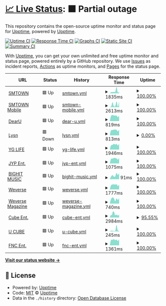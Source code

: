 # [📈 Live Status](https://kpop.status.solpl.party): <!--live status--> **🟧 Partial outage**

This repository contains the open-source uptime monitor and status page for [Upptime](https://upptime.js.org), powered by [Upptime](https://github.com/upptime/upptime).

[![Uptime CI](https://github.com/KPOPCORD/status/workflows/Uptime%20CI/badge.svg)](https://github.com/KPOPCORD/status/actions?query=workflow%3A%22Uptime+CI%22)
[![Response Time CI](https://github.com/KPOPCORD/status/workflows/Response%20Time%20CI/badge.svg)](https://github.com/KPOPCORD/status/actions?query=workflow%3A%22Response+Time+CI%22)
[![Graphs CI](https://github.com/KPOPCORD/status/workflows/Graphs%20CI/badge.svg)](https://github.com/KPOPCORD/status/actions?query=workflow%3A%22Graphs+CI%22)
[![Static Site CI](https://github.com/KPOPCORD/status/workflows/Static%20Site%20CI/badge.svg)](https://github.com/KPOPCORD/status/actions?query=workflow%3A%22Static+Site+CI%22)
[![Summary CI](https://github.com/KPOPCORD/status/workflows/Summary%20CI/badge.svg)](https://github.com/KPOPCORD/status/actions?query=workflow%3A%22Summary+CI%22)

With [Upptime](https://upptime.js.org), you can get your own unlimited and free uptime monitor and status page, powered entirely by a GitHub repository. We use [Issues](https://github.com/upptime/upptime/issues) as incident reports, [Actions](https://github.com/KPOPCORD/status/actions) as uptime monitors, and [Pages](https://kpop.status.solpl.party) for the status page.

<!--start: status pages-->
<!-- This summary is generated by Upptime (https://github.com/upptime/upptime) -->
<!-- Do not edit this manually, your changes will be overwritten -->
<!-- prettier-ignore -->
| URL | Status | History | Response Time | Uptime |
| --- | ------ | ------- | ------------- | ------ |
| <img alt="" src="https://icons.duckduckgo.com/ip3/www.smtown.com.ico" height="13"> [SMTOWN](https://www.smtown.com) | 🟩 Up | [smtown.yml](https://github.com/KPOPCORD/status/commits/HEAD/history/smtown.yml) | <details><summary><img alt="Response time graph" src="./graphs/smtown/response-time-week.png" height="20"> 1835ms</summary><br><a href="https://kpop-status.cord.town/history/smtown"><img alt="Response time 3049" src="https://img.shields.io/endpoint?url=https%3A%2F%2Fraw.githubusercontent.com%2FKPOPCORD%2Fstatus%2FHEAD%2Fapi%2Fsmtown%2Fresponse-time.json"></a><br><a href="https://kpop-status.cord.town/history/smtown"><img alt="24-hour response time 4295" src="https://img.shields.io/endpoint?url=https%3A%2F%2Fraw.githubusercontent.com%2FKPOPCORD%2Fstatus%2FHEAD%2Fapi%2Fsmtown%2Fresponse-time-day.json"></a><br><a href="https://kpop-status.cord.town/history/smtown"><img alt="7-day response time 1835" src="https://img.shields.io/endpoint?url=https%3A%2F%2Fraw.githubusercontent.com%2FKPOPCORD%2Fstatus%2FHEAD%2Fapi%2Fsmtown%2Fresponse-time-week.json"></a><br><a href="https://kpop-status.cord.town/history/smtown"><img alt="30-day response time 2698" src="https://img.shields.io/endpoint?url=https%3A%2F%2Fraw.githubusercontent.com%2FKPOPCORD%2Fstatus%2FHEAD%2Fapi%2Fsmtown%2Fresponse-time-month.json"></a><br><a href="https://kpop-status.cord.town/history/smtown"><img alt="1-year response time 2964" src="https://img.shields.io/endpoint?url=https%3A%2F%2Fraw.githubusercontent.com%2FKPOPCORD%2Fstatus%2FHEAD%2Fapi%2Fsmtown%2Fresponse-time-year.json"></a></details> | <details><summary><a href="https://kpop-status.cord.town/history/smtown">100.00%</a></summary><a href="https://kpop-status.cord.town/history/smtown"><img alt="All-time uptime 99.98%" src="https://img.shields.io/endpoint?url=https%3A%2F%2Fraw.githubusercontent.com%2FKPOPCORD%2Fstatus%2FHEAD%2Fapi%2Fsmtown%2Fuptime.json"></a><br><a href="https://kpop-status.cord.town/history/smtown"><img alt="24-hour uptime 100.00%" src="https://img.shields.io/endpoint?url=https%3A%2F%2Fraw.githubusercontent.com%2FKPOPCORD%2Fstatus%2FHEAD%2Fapi%2Fsmtown%2Fuptime-day.json"></a><br><a href="https://kpop-status.cord.town/history/smtown"><img alt="7-day uptime 100.00%" src="https://img.shields.io/endpoint?url=https%3A%2F%2Fraw.githubusercontent.com%2FKPOPCORD%2Fstatus%2FHEAD%2Fapi%2Fsmtown%2Fuptime-week.json"></a><br><a href="https://kpop-status.cord.town/history/smtown"><img alt="30-day uptime 100.00%" src="https://img.shields.io/endpoint?url=https%3A%2F%2Fraw.githubusercontent.com%2FKPOPCORD%2Fstatus%2FHEAD%2Fapi%2Fsmtown%2Fuptime-month.json"></a><br><a href="https://kpop-status.cord.town/history/smtown"><img alt="1-year uptime 99.99%" src="https://img.shields.io/endpoint?url=https%3A%2F%2Fraw.githubusercontent.com%2FKPOPCORD%2Fstatus%2FHEAD%2Fapi%2Fsmtown%2Fuptime-year.json"></a></details>
| <img alt="" src="https://icons.duckduckgo.com/ip3/m.smtown.com.ico" height="13"> [SMTOWN Mobile](https://m.smtown.com) | 🟩 Up | [smtown-mobile.yml](https://github.com/KPOPCORD/status/commits/HEAD/history/smtown-mobile.yml) | <details><summary><img alt="Response time graph" src="./graphs/smtown-mobile/response-time-week.png" height="20"> 2613ms</summary><br><a href="https://kpop-status.cord.town/history/smtown-mobile"><img alt="Response time 2578" src="https://img.shields.io/endpoint?url=https%3A%2F%2Fraw.githubusercontent.com%2FKPOPCORD%2Fstatus%2FHEAD%2Fapi%2Fsmtown-mobile%2Fresponse-time.json"></a><br><a href="https://kpop-status.cord.town/history/smtown-mobile"><img alt="24-hour response time 622" src="https://img.shields.io/endpoint?url=https%3A%2F%2Fraw.githubusercontent.com%2FKPOPCORD%2Fstatus%2FHEAD%2Fapi%2Fsmtown-mobile%2Fresponse-time-day.json"></a><br><a href="https://kpop-status.cord.town/history/smtown-mobile"><img alt="7-day response time 2613" src="https://img.shields.io/endpoint?url=https%3A%2F%2Fraw.githubusercontent.com%2FKPOPCORD%2Fstatus%2FHEAD%2Fapi%2Fsmtown-mobile%2Fresponse-time-week.json"></a><br><a href="https://kpop-status.cord.town/history/smtown-mobile"><img alt="30-day response time 2544" src="https://img.shields.io/endpoint?url=https%3A%2F%2Fraw.githubusercontent.com%2FKPOPCORD%2Fstatus%2FHEAD%2Fapi%2Fsmtown-mobile%2Fresponse-time-month.json"></a><br><a href="https://kpop-status.cord.town/history/smtown-mobile"><img alt="1-year response time 2418" src="https://img.shields.io/endpoint?url=https%3A%2F%2Fraw.githubusercontent.com%2FKPOPCORD%2Fstatus%2FHEAD%2Fapi%2Fsmtown-mobile%2Fresponse-time-year.json"></a></details> | <details><summary><a href="https://kpop-status.cord.town/history/smtown-mobile">100.00%</a></summary><a href="https://kpop-status.cord.town/history/smtown-mobile"><img alt="All-time uptime 99.98%" src="https://img.shields.io/endpoint?url=https%3A%2F%2Fraw.githubusercontent.com%2FKPOPCORD%2Fstatus%2FHEAD%2Fapi%2Fsmtown-mobile%2Fuptime.json"></a><br><a href="https://kpop-status.cord.town/history/smtown-mobile"><img alt="24-hour uptime 100.00%" src="https://img.shields.io/endpoint?url=https%3A%2F%2Fraw.githubusercontent.com%2FKPOPCORD%2Fstatus%2FHEAD%2Fapi%2Fsmtown-mobile%2Fuptime-day.json"></a><br><a href="https://kpop-status.cord.town/history/smtown-mobile"><img alt="7-day uptime 100.00%" src="https://img.shields.io/endpoint?url=https%3A%2F%2Fraw.githubusercontent.com%2FKPOPCORD%2Fstatus%2FHEAD%2Fapi%2Fsmtown-mobile%2Fuptime-week.json"></a><br><a href="https://kpop-status.cord.town/history/smtown-mobile"><img alt="30-day uptime 100.00%" src="https://img.shields.io/endpoint?url=https%3A%2F%2Fraw.githubusercontent.com%2FKPOPCORD%2Fstatus%2FHEAD%2Fapi%2Fsmtown-mobile%2Fuptime-month.json"></a><br><a href="https://kpop-status.cord.town/history/smtown-mobile"><img alt="1-year uptime 100.00%" src="https://img.shields.io/endpoint?url=https%3A%2F%2Fraw.githubusercontent.com%2FKPOPCORD%2Fstatus%2FHEAD%2Fapi%2Fsmtown-mobile%2Fuptime-year.json"></a></details>
| <img alt="" src="https://icons.duckduckgo.com/ip3/www.dear-u.co.ico" height="13"> [DearU](http://www.dear-u.co) | 🟩 Up | [dear-u.yml](https://github.com/KPOPCORD/status/commits/HEAD/history/dear-u.yml) | <details><summary><img alt="Response time graph" src="./graphs/dear-u/response-time-week.png" height="20"> 819ms</summary><br><a href="https://kpop-status.cord.town/history/dear-u"><img alt="Response time 944" src="https://img.shields.io/endpoint?url=https%3A%2F%2Fraw.githubusercontent.com%2FKPOPCORD%2Fstatus%2FHEAD%2Fapi%2Fdear-u%2Fresponse-time.json"></a><br><a href="https://kpop-status.cord.town/history/dear-u"><img alt="24-hour response time 616" src="https://img.shields.io/endpoint?url=https%3A%2F%2Fraw.githubusercontent.com%2FKPOPCORD%2Fstatus%2FHEAD%2Fapi%2Fdear-u%2Fresponse-time-day.json"></a><br><a href="https://kpop-status.cord.town/history/dear-u"><img alt="7-day response time 819" src="https://img.shields.io/endpoint?url=https%3A%2F%2Fraw.githubusercontent.com%2FKPOPCORD%2Fstatus%2FHEAD%2Fapi%2Fdear-u%2Fresponse-time-week.json"></a><br><a href="https://kpop-status.cord.town/history/dear-u"><img alt="30-day response time 815" src="https://img.shields.io/endpoint?url=https%3A%2F%2Fraw.githubusercontent.com%2FKPOPCORD%2Fstatus%2FHEAD%2Fapi%2Fdear-u%2Fresponse-time-month.json"></a><br><a href="https://kpop-status.cord.town/history/dear-u"><img alt="1-year response time 931" src="https://img.shields.io/endpoint?url=https%3A%2F%2Fraw.githubusercontent.com%2FKPOPCORD%2Fstatus%2FHEAD%2Fapi%2Fdear-u%2Fresponse-time-year.json"></a></details> | <details><summary><a href="https://kpop-status.cord.town/history/dear-u">100.00%</a></summary><a href="https://kpop-status.cord.town/history/dear-u"><img alt="All-time uptime 100.00%" src="https://img.shields.io/endpoint?url=https%3A%2F%2Fraw.githubusercontent.com%2FKPOPCORD%2Fstatus%2FHEAD%2Fapi%2Fdear-u%2Fuptime.json"></a><br><a href="https://kpop-status.cord.town/history/dear-u"><img alt="24-hour uptime 100.00%" src="https://img.shields.io/endpoint?url=https%3A%2F%2Fraw.githubusercontent.com%2FKPOPCORD%2Fstatus%2FHEAD%2Fapi%2Fdear-u%2Fuptime-day.json"></a><br><a href="https://kpop-status.cord.town/history/dear-u"><img alt="7-day uptime 100.00%" src="https://img.shields.io/endpoint?url=https%3A%2F%2Fraw.githubusercontent.com%2FKPOPCORD%2Fstatus%2FHEAD%2Fapi%2Fdear-u%2Fuptime-week.json"></a><br><a href="https://kpop-status.cord.town/history/dear-u"><img alt="30-day uptime 100.00%" src="https://img.shields.io/endpoint?url=https%3A%2F%2Fraw.githubusercontent.com%2FKPOPCORD%2Fstatus%2FHEAD%2Fapi%2Fdear-u%2Fuptime-month.json"></a><br><a href="https://kpop-status.cord.town/history/dear-u"><img alt="1-year uptime 100.00%" src="https://img.shields.io/endpoint?url=https%3A%2F%2Fraw.githubusercontent.com%2FKPOPCORD%2Fstatus%2FHEAD%2Fapi%2Fdear-u%2Fuptime-year.json"></a></details>
| <img alt="" src="https://icons.duckduckgo.com/ip3/www.lysn.com.ico" height="13"> [Lysn](http://www.lysn.com) | 🟥 Down | [lysn.yml](https://github.com/KPOPCORD/status/commits/HEAD/history/lysn.yml) | <details><summary><img alt="Response time graph" src="./graphs/lysn/response-time-week.png" height="20"> 813ms</summary><br><a href="https://kpop-status.cord.town/history/lysn"><img alt="Response time 827" src="https://img.shields.io/endpoint?url=https%3A%2F%2Fraw.githubusercontent.com%2FKPOPCORD%2Fstatus%2FHEAD%2Fapi%2Flysn%2Fresponse-time.json"></a><br><a href="https://kpop-status.cord.town/history/lysn"><img alt="24-hour response time 618" src="https://img.shields.io/endpoint?url=https%3A%2F%2Fraw.githubusercontent.com%2FKPOPCORD%2Fstatus%2FHEAD%2Fapi%2Flysn%2Fresponse-time-day.json"></a><br><a href="https://kpop-status.cord.town/history/lysn"><img alt="7-day response time 813" src="https://img.shields.io/endpoint?url=https%3A%2F%2Fraw.githubusercontent.com%2FKPOPCORD%2Fstatus%2FHEAD%2Fapi%2Flysn%2Fresponse-time-week.json"></a><br><a href="https://kpop-status.cord.town/history/lysn"><img alt="30-day response time 832" src="https://img.shields.io/endpoint?url=https%3A%2F%2Fraw.githubusercontent.com%2FKPOPCORD%2Fstatus%2FHEAD%2Fapi%2Flysn%2Fresponse-time-month.json"></a><br><a href="https://kpop-status.cord.town/history/lysn"><img alt="1-year response time 932" src="https://img.shields.io/endpoint?url=https%3A%2F%2Fraw.githubusercontent.com%2FKPOPCORD%2Fstatus%2FHEAD%2Fapi%2Flysn%2Fresponse-time-year.json"></a></details> | <details><summary><a href="https://kpop-status.cord.town/history/lysn">0.00%</a></summary><a href="https://kpop-status.cord.town/history/lysn"><img alt="All-time uptime 38.99%" src="https://img.shields.io/endpoint?url=https%3A%2F%2Fraw.githubusercontent.com%2FKPOPCORD%2Fstatus%2FHEAD%2Fapi%2Flysn%2Fuptime.json"></a><br><a href="https://kpop-status.cord.town/history/lysn"><img alt="24-hour uptime 0.00%" src="https://img.shields.io/endpoint?url=https%3A%2F%2Fraw.githubusercontent.com%2FKPOPCORD%2Fstatus%2FHEAD%2Fapi%2Flysn%2Fuptime-day.json"></a><br><a href="https://kpop-status.cord.town/history/lysn"><img alt="7-day uptime 0.00%" src="https://img.shields.io/endpoint?url=https%3A%2F%2Fraw.githubusercontent.com%2FKPOPCORD%2Fstatus%2FHEAD%2Fapi%2Flysn%2Fuptime-week.json"></a><br><a href="https://kpop-status.cord.town/history/lysn"><img alt="30-day uptime 0.00%" src="https://img.shields.io/endpoint?url=https%3A%2F%2Fraw.githubusercontent.com%2FKPOPCORD%2Fstatus%2FHEAD%2Fapi%2Flysn%2Fuptime-month.json"></a><br><a href="https://kpop-status.cord.town/history/lysn"><img alt="1-year uptime 0.00%" src="https://img.shields.io/endpoint?url=https%3A%2F%2Fraw.githubusercontent.com%2FKPOPCORD%2Fstatus%2FHEAD%2Fapi%2Flysn%2Fuptime-year.json"></a></details>
| <img alt="" src="https://icons.duckduckgo.com/ip3/yg-life.com.ico" height="13"> [YG LIFE](https://yg-life.com/?lang=ko) | 🟩 Up | [yg-life.yml](https://github.com/KPOPCORD/status/commits/HEAD/history/yg-life.yml) | <details><summary><img alt="Response time graph" src="./graphs/yg-life/response-time-week.png" height="20"> 1946ms</summary><br><a href="https://kpop-status.cord.town/history/yg-life"><img alt="Response time 12617" src="https://img.shields.io/endpoint?url=https%3A%2F%2Fraw.githubusercontent.com%2FKPOPCORD%2Fstatus%2FHEAD%2Fapi%2Fyg-life%2Fresponse-time.json"></a><br><a href="https://kpop-status.cord.town/history/yg-life"><img alt="24-hour response time 1427" src="https://img.shields.io/endpoint?url=https%3A%2F%2Fraw.githubusercontent.com%2FKPOPCORD%2Fstatus%2FHEAD%2Fapi%2Fyg-life%2Fresponse-time-day.json"></a><br><a href="https://kpop-status.cord.town/history/yg-life"><img alt="7-day response time 1946" src="https://img.shields.io/endpoint?url=https%3A%2F%2Fraw.githubusercontent.com%2FKPOPCORD%2Fstatus%2FHEAD%2Fapi%2Fyg-life%2Fresponse-time-week.json"></a><br><a href="https://kpop-status.cord.town/history/yg-life"><img alt="30-day response time 1923" src="https://img.shields.io/endpoint?url=https%3A%2F%2Fraw.githubusercontent.com%2FKPOPCORD%2Fstatus%2FHEAD%2Fapi%2Fyg-life%2Fresponse-time-month.json"></a><br><a href="https://kpop-status.cord.town/history/yg-life"><img alt="1-year response time 14136" src="https://img.shields.io/endpoint?url=https%3A%2F%2Fraw.githubusercontent.com%2FKPOPCORD%2Fstatus%2FHEAD%2Fapi%2Fyg-life%2Fresponse-time-year.json"></a></details> | <details><summary><a href="https://kpop-status.cord.town/history/yg-life">100.00%</a></summary><a href="https://kpop-status.cord.town/history/yg-life"><img alt="All-time uptime 13.02%" src="https://img.shields.io/endpoint?url=https%3A%2F%2Fraw.githubusercontent.com%2FKPOPCORD%2Fstatus%2FHEAD%2Fapi%2Fyg-life%2Fuptime.json"></a><br><a href="https://kpop-status.cord.town/history/yg-life"><img alt="24-hour uptime 100.00%" src="https://img.shields.io/endpoint?url=https%3A%2F%2Fraw.githubusercontent.com%2FKPOPCORD%2Fstatus%2FHEAD%2Fapi%2Fyg-life%2Fuptime-day.json"></a><br><a href="https://kpop-status.cord.town/history/yg-life"><img alt="7-day uptime 100.00%" src="https://img.shields.io/endpoint?url=https%3A%2F%2Fraw.githubusercontent.com%2FKPOPCORD%2Fstatus%2FHEAD%2Fapi%2Fyg-life%2Fuptime-week.json"></a><br><a href="https://kpop-status.cord.town/history/yg-life"><img alt="30-day uptime 100.00%" src="https://img.shields.io/endpoint?url=https%3A%2F%2Fraw.githubusercontent.com%2FKPOPCORD%2Fstatus%2FHEAD%2Fapi%2Fyg-life%2Fuptime-month.json"></a><br><a href="https://kpop-status.cord.town/history/yg-life"><img alt="1-year uptime 9.21%" src="https://img.shields.io/endpoint?url=https%3A%2F%2Fraw.githubusercontent.com%2FKPOPCORD%2Fstatus%2FHEAD%2Fapi%2Fyg-life%2Fuptime-year.json"></a></details>
| <img alt="" src="https://icons.duckduckgo.com/ip3/www.jype.com.ico" height="13"> [JYP Ent.](https://www.jype.com) | 🟩 Up | [jyp-ent.yml](https://github.com/KPOPCORD/status/commits/HEAD/history/jyp-ent.yml) | <details><summary><img alt="Response time graph" src="./graphs/jyp-ent/response-time-week.png" height="20"> 1075ms</summary><br><a href="https://kpop-status.cord.town/history/jyp-ent"><img alt="Response time 1154" src="https://img.shields.io/endpoint?url=https%3A%2F%2Fraw.githubusercontent.com%2FKPOPCORD%2Fstatus%2FHEAD%2Fapi%2Fjyp-ent%2Fresponse-time.json"></a><br><a href="https://kpop-status.cord.town/history/jyp-ent"><img alt="24-hour response time 837" src="https://img.shields.io/endpoint?url=https%3A%2F%2Fraw.githubusercontent.com%2FKPOPCORD%2Fstatus%2FHEAD%2Fapi%2Fjyp-ent%2Fresponse-time-day.json"></a><br><a href="https://kpop-status.cord.town/history/jyp-ent"><img alt="7-day response time 1075" src="https://img.shields.io/endpoint?url=https%3A%2F%2Fraw.githubusercontent.com%2FKPOPCORD%2Fstatus%2FHEAD%2Fapi%2Fjyp-ent%2Fresponse-time-week.json"></a><br><a href="https://kpop-status.cord.town/history/jyp-ent"><img alt="30-day response time 1081" src="https://img.shields.io/endpoint?url=https%3A%2F%2Fraw.githubusercontent.com%2FKPOPCORD%2Fstatus%2FHEAD%2Fapi%2Fjyp-ent%2Fresponse-time-month.json"></a><br><a href="https://kpop-status.cord.town/history/jyp-ent"><img alt="1-year response time 1059" src="https://img.shields.io/endpoint?url=https%3A%2F%2Fraw.githubusercontent.com%2FKPOPCORD%2Fstatus%2FHEAD%2Fapi%2Fjyp-ent%2Fresponse-time-year.json"></a></details> | <details><summary><a href="https://kpop-status.cord.town/history/jyp-ent">100.00%</a></summary><a href="https://kpop-status.cord.town/history/jyp-ent"><img alt="All-time uptime 99.88%" src="https://img.shields.io/endpoint?url=https%3A%2F%2Fraw.githubusercontent.com%2FKPOPCORD%2Fstatus%2FHEAD%2Fapi%2Fjyp-ent%2Fuptime.json"></a><br><a href="https://kpop-status.cord.town/history/jyp-ent"><img alt="24-hour uptime 100.00%" src="https://img.shields.io/endpoint?url=https%3A%2F%2Fraw.githubusercontent.com%2FKPOPCORD%2Fstatus%2FHEAD%2Fapi%2Fjyp-ent%2Fuptime-day.json"></a><br><a href="https://kpop-status.cord.town/history/jyp-ent"><img alt="7-day uptime 100.00%" src="https://img.shields.io/endpoint?url=https%3A%2F%2Fraw.githubusercontent.com%2FKPOPCORD%2Fstatus%2FHEAD%2Fapi%2Fjyp-ent%2Fuptime-week.json"></a><br><a href="https://kpop-status.cord.town/history/jyp-ent"><img alt="30-day uptime 100.00%" src="https://img.shields.io/endpoint?url=https%3A%2F%2Fraw.githubusercontent.com%2FKPOPCORD%2Fstatus%2FHEAD%2Fapi%2Fjyp-ent%2Fuptime-month.json"></a><br><a href="https://kpop-status.cord.town/history/jyp-ent"><img alt="1-year uptime 99.74%" src="https://img.shields.io/endpoint?url=https%3A%2F%2Fraw.githubusercontent.com%2FKPOPCORD%2Fstatus%2FHEAD%2Fapi%2Fjyp-ent%2Fuptime-year.json"></a></details>
| <img alt="" src="https://icons.duckduckgo.com/ip3/ibighit.com.ico" height="13"> [BIGHIT MUSIC](https://ibighit.com) | 🟩 Up | [bighit-music.yml](https://github.com/KPOPCORD/status/commits/HEAD/history/bighit-music.yml) | <details><summary><img alt="Response time graph" src="./graphs/bighit-music/response-time-week.png" height="20"> 91ms</summary><br><a href="https://kpop-status.cord.town/history/bighit-music"><img alt="Response time 116" src="https://img.shields.io/endpoint?url=https%3A%2F%2Fraw.githubusercontent.com%2FKPOPCORD%2Fstatus%2FHEAD%2Fapi%2Fbighit-music%2Fresponse-time.json"></a><br><a href="https://kpop-status.cord.town/history/bighit-music"><img alt="24-hour response time 60" src="https://img.shields.io/endpoint?url=https%3A%2F%2Fraw.githubusercontent.com%2FKPOPCORD%2Fstatus%2FHEAD%2Fapi%2Fbighit-music%2Fresponse-time-day.json"></a><br><a href="https://kpop-status.cord.town/history/bighit-music"><img alt="7-day response time 91" src="https://img.shields.io/endpoint?url=https%3A%2F%2Fraw.githubusercontent.com%2FKPOPCORD%2Fstatus%2FHEAD%2Fapi%2Fbighit-music%2Fresponse-time-week.json"></a><br><a href="https://kpop-status.cord.town/history/bighit-music"><img alt="30-day response time 99" src="https://img.shields.io/endpoint?url=https%3A%2F%2Fraw.githubusercontent.com%2FKPOPCORD%2Fstatus%2FHEAD%2Fapi%2Fbighit-music%2Fresponse-time-month.json"></a><br><a href="https://kpop-status.cord.town/history/bighit-music"><img alt="1-year response time 115" src="https://img.shields.io/endpoint?url=https%3A%2F%2Fraw.githubusercontent.com%2FKPOPCORD%2Fstatus%2FHEAD%2Fapi%2Fbighit-music%2Fresponse-time-year.json"></a></details> | <details><summary><a href="https://kpop-status.cord.town/history/bighit-music">100.00%</a></summary><a href="https://kpop-status.cord.town/history/bighit-music"><img alt="All-time uptime 100.00%" src="https://img.shields.io/endpoint?url=https%3A%2F%2Fraw.githubusercontent.com%2FKPOPCORD%2Fstatus%2FHEAD%2Fapi%2Fbighit-music%2Fuptime.json"></a><br><a href="https://kpop-status.cord.town/history/bighit-music"><img alt="24-hour uptime 100.00%" src="https://img.shields.io/endpoint?url=https%3A%2F%2Fraw.githubusercontent.com%2FKPOPCORD%2Fstatus%2FHEAD%2Fapi%2Fbighit-music%2Fuptime-day.json"></a><br><a href="https://kpop-status.cord.town/history/bighit-music"><img alt="7-day uptime 100.00%" src="https://img.shields.io/endpoint?url=https%3A%2F%2Fraw.githubusercontent.com%2FKPOPCORD%2Fstatus%2FHEAD%2Fapi%2Fbighit-music%2Fuptime-week.json"></a><br><a href="https://kpop-status.cord.town/history/bighit-music"><img alt="30-day uptime 100.00%" src="https://img.shields.io/endpoint?url=https%3A%2F%2Fraw.githubusercontent.com%2FKPOPCORD%2Fstatus%2FHEAD%2Fapi%2Fbighit-music%2Fuptime-month.json"></a><br><a href="https://kpop-status.cord.town/history/bighit-music"><img alt="1-year uptime 100.00%" src="https://img.shields.io/endpoint?url=https%3A%2F%2Fraw.githubusercontent.com%2FKPOPCORD%2Fstatus%2FHEAD%2Fapi%2Fbighit-music%2Fuptime-year.json"></a></details>
| <img alt="" src="https://icons.duckduckgo.com/ip3/www.weverse.io.ico" height="13"> [Weverse](https://www.weverse.io) | 🟩 Up | [weverse.yml](https://github.com/KPOPCORD/status/commits/HEAD/history/weverse.yml) | <details><summary><img alt="Response time graph" src="./graphs/weverse/response-time-week.png" height="20"> 1777ms</summary><br><a href="https://kpop-status.cord.town/history/weverse"><img alt="Response time 1553" src="https://img.shields.io/endpoint?url=https%3A%2F%2Fraw.githubusercontent.com%2FKPOPCORD%2Fstatus%2FHEAD%2Fapi%2Fweverse%2Fresponse-time.json"></a><br><a href="https://kpop-status.cord.town/history/weverse"><img alt="24-hour response time 1316" src="https://img.shields.io/endpoint?url=https%3A%2F%2Fraw.githubusercontent.com%2FKPOPCORD%2Fstatus%2FHEAD%2Fapi%2Fweverse%2Fresponse-time-day.json"></a><br><a href="https://kpop-status.cord.town/history/weverse"><img alt="7-day response time 1777" src="https://img.shields.io/endpoint?url=https%3A%2F%2Fraw.githubusercontent.com%2FKPOPCORD%2Fstatus%2FHEAD%2Fapi%2Fweverse%2Fresponse-time-week.json"></a><br><a href="https://kpop-status.cord.town/history/weverse"><img alt="30-day response time 1680" src="https://img.shields.io/endpoint?url=https%3A%2F%2Fraw.githubusercontent.com%2FKPOPCORD%2Fstatus%2FHEAD%2Fapi%2Fweverse%2Fresponse-time-month.json"></a><br><a href="https://kpop-status.cord.town/history/weverse"><img alt="1-year response time 1570" src="https://img.shields.io/endpoint?url=https%3A%2F%2Fraw.githubusercontent.com%2FKPOPCORD%2Fstatus%2FHEAD%2Fapi%2Fweverse%2Fresponse-time-year.json"></a></details> | <details><summary><a href="https://kpop-status.cord.town/history/weverse">100.00%</a></summary><a href="https://kpop-status.cord.town/history/weverse"><img alt="All-time uptime 96.69%" src="https://img.shields.io/endpoint?url=https%3A%2F%2Fraw.githubusercontent.com%2FKPOPCORD%2Fstatus%2FHEAD%2Fapi%2Fweverse%2Fuptime.json"></a><br><a href="https://kpop-status.cord.town/history/weverse"><img alt="24-hour uptime 100.00%" src="https://img.shields.io/endpoint?url=https%3A%2F%2Fraw.githubusercontent.com%2FKPOPCORD%2Fstatus%2FHEAD%2Fapi%2Fweverse%2Fuptime-day.json"></a><br><a href="https://kpop-status.cord.town/history/weverse"><img alt="7-day uptime 100.00%" src="https://img.shields.io/endpoint?url=https%3A%2F%2Fraw.githubusercontent.com%2FKPOPCORD%2Fstatus%2FHEAD%2Fapi%2Fweverse%2Fuptime-week.json"></a><br><a href="https://kpop-status.cord.town/history/weverse"><img alt="30-day uptime 100.00%" src="https://img.shields.io/endpoint?url=https%3A%2F%2Fraw.githubusercontent.com%2FKPOPCORD%2Fstatus%2FHEAD%2Fapi%2Fweverse%2Fuptime-month.json"></a><br><a href="https://kpop-status.cord.town/history/weverse"><img alt="1-year uptime 99.31%" src="https://img.shields.io/endpoint?url=https%3A%2F%2Fraw.githubusercontent.com%2FKPOPCORD%2Fstatus%2FHEAD%2Fapi%2Fweverse%2Fuptime-year.json"></a></details>
| <img alt="" src="https://icons.duckduckgo.com/ip3/magazine.weverse.io.ico" height="13"> [Weverse Magazine](https://magazine.weverse.io) | 🟩 Up | [weverse-magazine.yml](https://github.com/KPOPCORD/status/commits/HEAD/history/weverse-magazine.yml) | <details><summary><img alt="Response time graph" src="./graphs/weverse-magazine/response-time-week.png" height="20"> 740ms</summary><br><a href="https://kpop-status.cord.town/history/weverse-magazine"><img alt="Response time 766" src="https://img.shields.io/endpoint?url=https%3A%2F%2Fraw.githubusercontent.com%2FKPOPCORD%2Fstatus%2FHEAD%2Fapi%2Fweverse-magazine%2Fresponse-time.json"></a><br><a href="https://kpop-status.cord.town/history/weverse-magazine"><img alt="24-hour response time 736" src="https://img.shields.io/endpoint?url=https%3A%2F%2Fraw.githubusercontent.com%2FKPOPCORD%2Fstatus%2FHEAD%2Fapi%2Fweverse-magazine%2Fresponse-time-day.json"></a><br><a href="https://kpop-status.cord.town/history/weverse-magazine"><img alt="7-day response time 740" src="https://img.shields.io/endpoint?url=https%3A%2F%2Fraw.githubusercontent.com%2FKPOPCORD%2Fstatus%2FHEAD%2Fapi%2Fweverse-magazine%2Fresponse-time-week.json"></a><br><a href="https://kpop-status.cord.town/history/weverse-magazine"><img alt="30-day response time 732" src="https://img.shields.io/endpoint?url=https%3A%2F%2Fraw.githubusercontent.com%2FKPOPCORD%2Fstatus%2FHEAD%2Fapi%2Fweverse-magazine%2Fresponse-time-month.json"></a><br><a href="https://kpop-status.cord.town/history/weverse-magazine"><img alt="1-year response time 749" src="https://img.shields.io/endpoint?url=https%3A%2F%2Fraw.githubusercontent.com%2FKPOPCORD%2Fstatus%2FHEAD%2Fapi%2Fweverse-magazine%2Fresponse-time-year.json"></a></details> | <details><summary><a href="https://kpop-status.cord.town/history/weverse-magazine">100.00%</a></summary><a href="https://kpop-status.cord.town/history/weverse-magazine"><img alt="All-time uptime 100.00%" src="https://img.shields.io/endpoint?url=https%3A%2F%2Fraw.githubusercontent.com%2FKPOPCORD%2Fstatus%2FHEAD%2Fapi%2Fweverse-magazine%2Fuptime.json"></a><br><a href="https://kpop-status.cord.town/history/weverse-magazine"><img alt="24-hour uptime 100.00%" src="https://img.shields.io/endpoint?url=https%3A%2F%2Fraw.githubusercontent.com%2FKPOPCORD%2Fstatus%2FHEAD%2Fapi%2Fweverse-magazine%2Fuptime-day.json"></a><br><a href="https://kpop-status.cord.town/history/weverse-magazine"><img alt="7-day uptime 100.00%" src="https://img.shields.io/endpoint?url=https%3A%2F%2Fraw.githubusercontent.com%2FKPOPCORD%2Fstatus%2FHEAD%2Fapi%2Fweverse-magazine%2Fuptime-week.json"></a><br><a href="https://kpop-status.cord.town/history/weverse-magazine"><img alt="30-day uptime 100.00%" src="https://img.shields.io/endpoint?url=https%3A%2F%2Fraw.githubusercontent.com%2FKPOPCORD%2Fstatus%2FHEAD%2Fapi%2Fweverse-magazine%2Fuptime-month.json"></a><br><a href="https://kpop-status.cord.town/history/weverse-magazine"><img alt="1-year uptime 100.00%" src="https://img.shields.io/endpoint?url=https%3A%2F%2Fraw.githubusercontent.com%2FKPOPCORD%2Fstatus%2FHEAD%2Fapi%2Fweverse-magazine%2Fuptime-year.json"></a></details>
| <img alt="" src="https://icons.duckduckgo.com/ip3/www.cubeent.co.kr.ico" height="13"> [Cube Ent.](http://www.cubeent.co.kr) | 🟩 Up | [cube-ent.yml](https://github.com/KPOPCORD/status/commits/HEAD/history/cube-ent.yml) | <details><summary><img alt="Response time graph" src="./graphs/cube-ent/response-time-week.png" height="20"> 2984ms</summary><br><a href="https://kpop-status.cord.town/history/cube-ent"><img alt="Response time 2388" src="https://img.shields.io/endpoint?url=https%3A%2F%2Fraw.githubusercontent.com%2FKPOPCORD%2Fstatus%2FHEAD%2Fapi%2Fcube-ent%2Fresponse-time.json"></a><br><a href="https://kpop-status.cord.town/history/cube-ent"><img alt="24-hour response time 1871" src="https://img.shields.io/endpoint?url=https%3A%2F%2Fraw.githubusercontent.com%2FKPOPCORD%2Fstatus%2FHEAD%2Fapi%2Fcube-ent%2Fresponse-time-day.json"></a><br><a href="https://kpop-status.cord.town/history/cube-ent"><img alt="7-day response time 2984" src="https://img.shields.io/endpoint?url=https%3A%2F%2Fraw.githubusercontent.com%2FKPOPCORD%2Fstatus%2FHEAD%2Fapi%2Fcube-ent%2Fresponse-time-week.json"></a><br><a href="https://kpop-status.cord.town/history/cube-ent"><img alt="30-day response time 3114" src="https://img.shields.io/endpoint?url=https%3A%2F%2Fraw.githubusercontent.com%2FKPOPCORD%2Fstatus%2FHEAD%2Fapi%2Fcube-ent%2Fresponse-time-month.json"></a><br><a href="https://kpop-status.cord.town/history/cube-ent"><img alt="1-year response time 2388" src="https://img.shields.io/endpoint?url=https%3A%2F%2Fraw.githubusercontent.com%2FKPOPCORD%2Fstatus%2FHEAD%2Fapi%2Fcube-ent%2Fresponse-time-year.json"></a></details> | <details><summary><a href="https://kpop-status.cord.town/history/cube-ent">95.55%</a></summary><a href="https://kpop-status.cord.town/history/cube-ent"><img alt="All-time uptime 99.87%" src="https://img.shields.io/endpoint?url=https%3A%2F%2Fraw.githubusercontent.com%2FKPOPCORD%2Fstatus%2FHEAD%2Fapi%2Fcube-ent%2Fuptime.json"></a><br><a href="https://kpop-status.cord.town/history/cube-ent"><img alt="24-hour uptime 100.00%" src="https://img.shields.io/endpoint?url=https%3A%2F%2Fraw.githubusercontent.com%2FKPOPCORD%2Fstatus%2FHEAD%2Fapi%2Fcube-ent%2Fuptime-day.json"></a><br><a href="https://kpop-status.cord.town/history/cube-ent"><img alt="7-day uptime 95.55%" src="https://img.shields.io/endpoint?url=https%3A%2F%2Fraw.githubusercontent.com%2FKPOPCORD%2Fstatus%2FHEAD%2Fapi%2Fcube-ent%2Fuptime-week.json"></a><br><a href="https://kpop-status.cord.town/history/cube-ent"><img alt="30-day uptime 98.98%" src="https://img.shields.io/endpoint?url=https%3A%2F%2Fraw.githubusercontent.com%2FKPOPCORD%2Fstatus%2FHEAD%2Fapi%2Fcube-ent%2Fuptime-month.json"></a><br><a href="https://kpop-status.cord.town/history/cube-ent"><img alt="1-year uptime 99.74%" src="https://img.shields.io/endpoint?url=https%3A%2F%2Fraw.githubusercontent.com%2FKPOPCORD%2Fstatus%2FHEAD%2Fapi%2Fcube-ent%2Fuptime-year.json"></a></details>
| <img alt="" src="https://icons.duckduckgo.com/ip3/united-cube.com.ico" height="13"> [U CUBE](https://united-cube.com) | 🟩 Up | [u-cube.yml](https://github.com/KPOPCORD/status/commits/HEAD/history/u-cube.yml) | <details><summary><img alt="Response time graph" src="./graphs/u-cube/response-time-week.png" height="20"> 245ms</summary><br><a href="https://kpop-status.cord.town/history/u-cube"><img alt="Response time 273" src="https://img.shields.io/endpoint?url=https%3A%2F%2Fraw.githubusercontent.com%2FKPOPCORD%2Fstatus%2FHEAD%2Fapi%2Fu-cube%2Fresponse-time.json"></a><br><a href="https://kpop-status.cord.town/history/u-cube"><img alt="24-hour response time 600" src="https://img.shields.io/endpoint?url=https%3A%2F%2Fraw.githubusercontent.com%2FKPOPCORD%2Fstatus%2FHEAD%2Fapi%2Fu-cube%2Fresponse-time-day.json"></a><br><a href="https://kpop-status.cord.town/history/u-cube"><img alt="7-day response time 245" src="https://img.shields.io/endpoint?url=https%3A%2F%2Fraw.githubusercontent.com%2FKPOPCORD%2Fstatus%2FHEAD%2Fapi%2Fu-cube%2Fresponse-time-week.json"></a><br><a href="https://kpop-status.cord.town/history/u-cube"><img alt="30-day response time 312" src="https://img.shields.io/endpoint?url=https%3A%2F%2Fraw.githubusercontent.com%2FKPOPCORD%2Fstatus%2FHEAD%2Fapi%2Fu-cube%2Fresponse-time-month.json"></a><br><a href="https://kpop-status.cord.town/history/u-cube"><img alt="1-year response time 263" src="https://img.shields.io/endpoint?url=https%3A%2F%2Fraw.githubusercontent.com%2FKPOPCORD%2Fstatus%2FHEAD%2Fapi%2Fu-cube%2Fresponse-time-year.json"></a></details> | <details><summary><a href="https://kpop-status.cord.town/history/u-cube">100.00%</a></summary><a href="https://kpop-status.cord.town/history/u-cube"><img alt="All-time uptime 100.00%" src="https://img.shields.io/endpoint?url=https%3A%2F%2Fraw.githubusercontent.com%2FKPOPCORD%2Fstatus%2FHEAD%2Fapi%2Fu-cube%2Fuptime.json"></a><br><a href="https://kpop-status.cord.town/history/u-cube"><img alt="24-hour uptime 100.00%" src="https://img.shields.io/endpoint?url=https%3A%2F%2Fraw.githubusercontent.com%2FKPOPCORD%2Fstatus%2FHEAD%2Fapi%2Fu-cube%2Fuptime-day.json"></a><br><a href="https://kpop-status.cord.town/history/u-cube"><img alt="7-day uptime 100.00%" src="https://img.shields.io/endpoint?url=https%3A%2F%2Fraw.githubusercontent.com%2FKPOPCORD%2Fstatus%2FHEAD%2Fapi%2Fu-cube%2Fuptime-week.json"></a><br><a href="https://kpop-status.cord.town/history/u-cube"><img alt="30-day uptime 100.00%" src="https://img.shields.io/endpoint?url=https%3A%2F%2Fraw.githubusercontent.com%2FKPOPCORD%2Fstatus%2FHEAD%2Fapi%2Fu-cube%2Fuptime-month.json"></a><br><a href="https://kpop-status.cord.town/history/u-cube"><img alt="1-year uptime 100.00%" src="https://img.shields.io/endpoint?url=https%3A%2F%2Fraw.githubusercontent.com%2FKPOPCORD%2Fstatus%2FHEAD%2Fapi%2Fu-cube%2Fuptime-year.json"></a></details>
| <img alt="" src="https://icons.duckduckgo.com/ip3/www.fncent.com.ico" height="13"> [FNC Ent.](https://www.fncent.com) | 🟩 Up | [fnc-ent.yml](https://github.com/KPOPCORD/status/commits/HEAD/history/fnc-ent.yml) | <details><summary><img alt="Response time graph" src="./graphs/fnc-ent/response-time-week.png" height="20"> 1361ms</summary><br><a href="https://kpop-status.cord.town/history/fnc-ent"><img alt="Response time 1361" src="https://img.shields.io/endpoint?url=https%3A%2F%2Fraw.githubusercontent.com%2FKPOPCORD%2Fstatus%2FHEAD%2Fapi%2Ffnc-ent%2Fresponse-time.json"></a><br><a href="https://kpop-status.cord.town/history/fnc-ent"><img alt="24-hour response time 1145" src="https://img.shields.io/endpoint?url=https%3A%2F%2Fraw.githubusercontent.com%2FKPOPCORD%2Fstatus%2FHEAD%2Fapi%2Ffnc-ent%2Fresponse-time-day.json"></a><br><a href="https://kpop-status.cord.town/history/fnc-ent"><img alt="7-day response time 1361" src="https://img.shields.io/endpoint?url=https%3A%2F%2Fraw.githubusercontent.com%2FKPOPCORD%2Fstatus%2FHEAD%2Fapi%2Ffnc-ent%2Fresponse-time-week.json"></a><br><a href="https://kpop-status.cord.town/history/fnc-ent"><img alt="30-day response time 1393" src="https://img.shields.io/endpoint?url=https%3A%2F%2Fraw.githubusercontent.com%2FKPOPCORD%2Fstatus%2FHEAD%2Fapi%2Ffnc-ent%2Fresponse-time-month.json"></a><br><a href="https://kpop-status.cord.town/history/fnc-ent"><img alt="1-year response time 1353" src="https://img.shields.io/endpoint?url=https%3A%2F%2Fraw.githubusercontent.com%2FKPOPCORD%2Fstatus%2FHEAD%2Fapi%2Ffnc-ent%2Fresponse-time-year.json"></a></details> | <details><summary><a href="https://kpop-status.cord.town/history/fnc-ent">100.00%</a></summary><a href="https://kpop-status.cord.town/history/fnc-ent"><img alt="All-time uptime 99.95%" src="https://img.shields.io/endpoint?url=https%3A%2F%2Fraw.githubusercontent.com%2FKPOPCORD%2Fstatus%2FHEAD%2Fapi%2Ffnc-ent%2Fuptime.json"></a><br><a href="https://kpop-status.cord.town/history/fnc-ent"><img alt="24-hour uptime 100.00%" src="https://img.shields.io/endpoint?url=https%3A%2F%2Fraw.githubusercontent.com%2FKPOPCORD%2Fstatus%2FHEAD%2Fapi%2Ffnc-ent%2Fuptime-day.json"></a><br><a href="https://kpop-status.cord.town/history/fnc-ent"><img alt="7-day uptime 100.00%" src="https://img.shields.io/endpoint?url=https%3A%2F%2Fraw.githubusercontent.com%2FKPOPCORD%2Fstatus%2FHEAD%2Fapi%2Ffnc-ent%2Fuptime-week.json"></a><br><a href="https://kpop-status.cord.town/history/fnc-ent"><img alt="30-day uptime 100.00%" src="https://img.shields.io/endpoint?url=https%3A%2F%2Fraw.githubusercontent.com%2FKPOPCORD%2Fstatus%2FHEAD%2Fapi%2Ffnc-ent%2Fuptime-month.json"></a><br><a href="https://kpop-status.cord.town/history/fnc-ent"><img alt="1-year uptime 100.00%" src="https://img.shields.io/endpoint?url=https%3A%2F%2Fraw.githubusercontent.com%2FKPOPCORD%2Fstatus%2FHEAD%2Fapi%2Ffnc-ent%2Fuptime-year.json"></a></details>

<!--end: status pages-->

[**Visit our status website →**](https://kpop.status.solpl.party)

## 📄 License

- Powered by: [Upptime](https://github.com/upptime/upptime)
- Code: [MIT](./LICENSE) © [Upptime](https://upptime.js.org)
- Data in the `./history` directory: [Open Database License](https://opendatacommons.org/licenses/odbl/1-0/)

